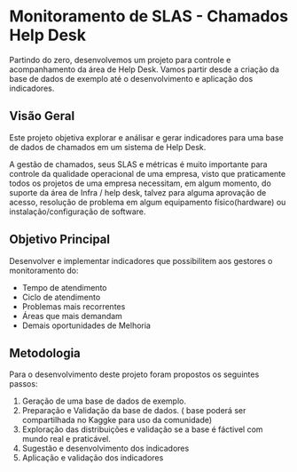 # Monitoramento de SLAS - Chamados Help Desk

Partindo do zero, desenvolvemos um projeto para controle e acompanhamento da área de Help Desk. Vamos partir desde a criação da base de dados de exemplo até o desenvolvimento e aplicação dos indicadores.

## Visão Geral

Este projeto objetiva explorar e análisar e gerar indicadores para uma base de dados de chamados em um sistema de Help Desk. 

A gestão de chamados, seus SLAS e métricas é muito importante para controle da qualidade operacional de uma empresa, visto que praticamente todos os projetos de uma empresa necessitam, em algum momento, do suporte da área de Infra / help desk, talvez para alguma aprovação de acesso, resolução de problema em algum equipamento físico(hardware) ou instalação/configuração de software. 

## Objetivo Principal

Desenvolver e implementar indicadores que possibilitem aos gestores o monitoramento do:
- Tempo de atendimento
- Ciclo de atendimento
- Problemas mais recorrentes
- Áreas que mais demandam
- Demais oportunidades de Melhoria


## Metodologia

Para o desenvolvimento deste projeto foram propostos os seguintes passos:

01. Geração de uma base de dados de exemplo.
02. Preparação e Validação da base de dados. ( base poderá ser compartilhada no Kaggke para uso da comunidade)
03. Exploração das distribuições e validação se a base é fáctivel com mundo real e praticável.
04. Sugestão e desenvolvimento dos indicadores
05. Aplicação e validação dos indicadores